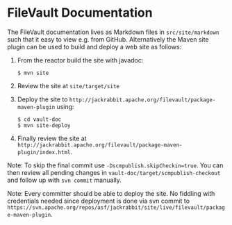 <!--
   Licensed to the Apache Software Foundation (ASF) under one or more
   contributor license agreements.  See the NOTICE file distributed with
   this work for additional information regarding copyright ownership.
   The ASF licenses this file to You under the Apache License, Version 2.0
   (the "License"); you may not use this file except in compliance with
   the License.  You may obtain a copy of the License at

       http://www.apache.org/licenses/LICENSE-2.0

   Unless required by applicable law or agreed to in writing, software
   distributed under the License is distributed on an "AS IS" BASIS,
   WITHOUT WARRANTIES OR CONDITIONS OF ANY KIND, either express or implied.
   See the License for the specific language governing permissions and
   limitations under the License.
  -->

FileVault Documentation
=======================
The FileVault documentation lives as Markdown files in `src/site/markdown` such
that it easy to view e.g. from GitHub. Alternatively the Maven site plugin
can be used to build and deploy a web site as follows:

1. From the reactor build the site with javadoc:

   ````
   $ mvn site
   ````

2. Review the site at `site/target/site`

3. Deploy the site to `http://jackrabbit.apache.org/filevault/package-maven-plugin` using:

   ````
   $ cd vault-doc
   $ mvn site-deploy
   ````

4. Finally review the site at `http://jackrabbit.apache.org/filevault/package-maven-plugin/index.html`.


Note: To skip the final commit use `-Dscmpublish.skipCheckin=true`. You can then
review all pending changes in `vault-doc/target/scmpublish-checkout` and follow
up with `svn commit` manually.

Note: Every committer should be able to deploy the site. No fiddling with
credentials needed since deployment is done via svn commit to
`https://svn.apache.org/repos/asf/jackrabbit/site/live/filevault/package-maven-plugin`.
